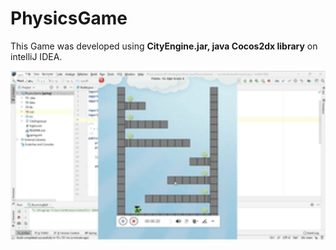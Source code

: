 # PhysicsGame

This Game was developed using **CityEngine.jar, java Cocos2dx library** on intelliJ IDEA.

<img src = "data/PhysicsGame.gif" width ="600" /> 
